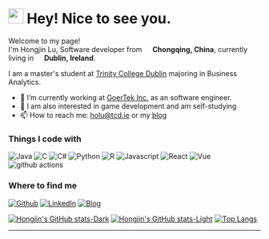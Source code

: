 <h1><img src="https://emojis.slackmojis.com/emojis/images/1531849430/4246/blob-sunglasses.gif?1531849430" width="30"/> Hey! Nice to see you.</h1>

 
<p>Welcome to my page! </br> I'm Hongjin Lu, Software developer from <img src="https://user-images.githubusercontent.com/65521533/236996141-91549e02-78a5-46a0-bb3a-099234662d4a.png" width="13"/> <b>Chongqing, China</b>, currently living in <img src="https://user-images.githubusercontent.com/65521533/236995726-d469e555-a22d-4a49-8622-a6d299c16736.png" width="13"/> <b>Dublin, Ireland</b>. </p> 
I am a master's student at <a href = "https://www.tcd.ie" >Trinity College Dublin</a> majoring in Business Analytics. 

- 🔭 I’m currently working at <a href = "https://www.linkedin.com/company/goertek-inc./">GoerTek Inc.</a> as an software engineer.
- 💬 I am also interested in game development and am self-studying
- 📫 How to reach me: holu@tcd.ie or my <a href = "https://thellu.com/en">blog</a>

<h3>Things I code with</h3>
<!--  https://dev.to/envoy_/150-badges-for-github-pnk -->
<p>
  <img alt="Java" src="https://img.shields.io/badge/java-%23ED8B00.svg?style=for-the-badge&logo=openjdk&logoColor=white" />
  <img alt="C" src="https://img.shields.io/badge/c-%2300599C.svg?style=for-the-badge&logo=c&logoColor=white" />
  <img alt="C#" src="https://img.shields.io/badge/c%23-%23239120.svg?style=for-the-badge&logo=c-sharp&logoColor=white" />
  <img alt="Python" src="https://img.shields.io/badge/python-3670A0?style=for-the-badge&logo=python&logoColor=ffdd54" />
  <img alt="R" src="https://img.shields.io/badge/r-%23276DC3.svg?style=for-the-badge&logo=r&logoColor=white" />
  <img alt="Javascript" src="https://img.shields.io/badge/javascript-%23323330.svg?style=for-the-badge&logo=javascript&logoColor=%23F7DF1E" />
  <img alt="React" src="https://img.shields.io/badge/react-%2320232a.svg?style=for-the-badge&logo=react&logoColor=%2361DAFB" />
  <img alt="Vue" src="https://img.shields.io/badge/Vue.js-35495E?style=for-the-badge&logo=vue.js&logoColor=4FC08D" />
  <img alt="github actions" src="https://img.shields.io/badge/github%20actions-%232671E5.svg?style=for-the-badge&logo=githubactions&logoColor=white" />

</p>
<h3>Where to find me</h3>
<p><a href="https://github.com/lh728" target="_blank"><img alt="Github" src="https://img.shields.io/badge/GitHub-%2312100E.svg?&style=for-the-badge&logo=Github&logoColor=white" /></a> <a href="https://www.linkedin.com/in/hongjinlu/ target="_blank"><img alt="LinkedIn" src="https://img.shields.io/badge/linkedin-%230077B5.svg?&style=for-the-badge&logo=linkedin&logoColor=white" /></a> <a href="https://thellu.com/" target="_blank"><img alt="Blog" src="https://img.shields.io/badge/rss-F88900?style=for-the-badge&logo=rss&logoColor=white" /></a>
</p>

[![Hongjin's GitHub stats-Dark](https://github-readme-stats.vercel.app/api?username=lh728&show_icons=true&theme=dark#gh-dark-mode-only)](https://github.com/anuraghazra/github-readme-stats#gh-dark-mode-only)
[![Hongjin's GitHub stats-Light](https://github-readme-stats.vercel.app/api?username=lh728&show_icons=true&theme=default#gh-light-mode-only)](https://github.com/anuraghazra/github-readme-stats#gh-light-mode-only)
[![Top Langs](https://github-readme-stats.vercel.app/api/top-langs/?username=lh728&hide=html,css)](https://github.com/anuraghazra/github-readme-stats)

------------
